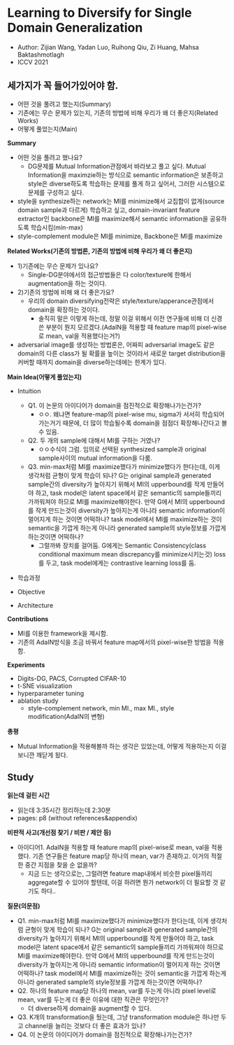 # Learning to Diversify for Single Domain Generalization
- Author: Zijian Wang, Yadan Luo, Ruihong Qiu, Zi Huang, Mahsa Baktashmotlagh
- ICCV 2021

## 세가지가 꼭 들어가있어야 함.
- 어떤 것을 풀려고 했는지(Summary)
- 기존에는 무슨 문제가 있는지, 기존의 방법에 비해 우리가 왜 더 좋은지(Related Works)
- 어떻게 풀었는지(Main)

**Summary**
- 어떤 것을 풀려고 했나요?
  - DG문제를 Mutual Information관점에서 바라보고 풀고 싶다. Mutual Information을 maximzie하는 방식으로 semantic information은 보존하고 style은 diverse하도록 학습하는 문제를 풀게 하고 싶어서, 그러한 시스템으로 문제를 구성하고 싶다.
- style을 synthesize하는 network는 MI를 minimize해서 교집합이 없게(source domain sample과 다르게) 학습하고 싶고, domain-invariant feature extractor인 backbone은 MI를 maximize해서 semantic information을 공유하도록 학습시킴(min-max)
- style-complement module은 MI를 minimize, Backbone은 MI를 maximize


**Related Works(기존의 방법론, 기존의 방법에 비해 우리가 왜 더 좋은지)**
- 1)기존에는 무슨 문제가 있나요?
  - Single-DG분야에서의 접근방법들은 다 color/texture에 한해서 augmentation을 하는 것이다.
- 2)기존의 방법에 비해 왜 더 좋은가요?
  - 우리의 domain diversifying전략은 style/texture/apperance관점에서 domain을 확장하는 것이다.
    - 솔직히 말은 이렇게 하는데, 정말 이걸 위해서 이전 연구들에 비해 더 신경쓴 부분이 뭔지 모르겠다.(AdaIN을 적용할 때 feature map의 pixel-wise로 mean, val을 적용했다는거?)
- adversarial image를 생성하는 방법론은, 어짜피 adversarial image도 같은 domain의 다른 class가 될 확률을 높이는 것이라서 새로운 target distribution을 커버할 때까지 domain을 diverse하는데에는 한계가 있다.


**Main Idea(어떻게 풀었는지)**
- Intuition
  - Q1. 이 논문의 아이디어가 domain을 점진적으로 확장해나가는건가?
    - ㅇㅇ. 왜냐면 feature-map의 pixel-wise mu, sigma가 서서히 학습되어가는거기 때문에, 더 많이 학습될수록 domain을 점점더 확장해나간다고 볼 수 있음.
  - Q2. 두 개의 sample에 대해서 MI를 구하는 거였나?
    - ㅇㅇ수식이 그럼. 임의로 선택된 synthesized sample과 original sample사이의 mutual information을 다룸.
  - Q3. min-max처럼 MI를 maximize했다가 minimize했다가 한다는데, 이게 생각처럼 균형이 맞게 학습이 되나? G는 original sample과 generated sample간의 diversity가 높아지기 위해서 MI의 upperbound를 작게 만들어야 하고, task model은 latent space에서 같은 semantic의 sample들끼리 가까워져야 하므로 MI를 maximize해야한다. 만약 G에서 MI의 upperbound를 작게 만드는것이 diversity가 높아지는게 아니라 semantic information이 멀어지게 하는 것이면 어떡하나? task model에서 MI를 maximize하는 것이 semantic을 가깝게 하는게 아니라 generated sample의 style정보를 가깝게 하는것이면 어떡하나?
    - 그럴까봐 장치를 걸어둠. G에게는 Semantic Consistency(class conditional maximum mean discrepancy를 minimize시키는것) loss를 두고, task model에게는 contrastive learning loss를 둠.
- 학습과정

- Objective
- Architecture 

**Contributions**
- MI를 이용한 framework을 제시함.
- 기존의 AdaIN방식을 조금 바꿔서 feature map에서의 pixel-wise한 방법을 적용함.

**Experiments**
- Digits-DG, PACS, Corrupted CIFAR-10
- t-SNE visualization
- hyperparameter tuning
- ablation study
  - style-complement network, min MI., max MI., style modification(AdaIN의 변형) 

**총평**
- Mutual Information을 적용해볼까 하는 생각은 있었는데, 어떻게 적용하는지 이걸 보니깐 깨닫게 됬다. 

## Study

**읽는데 걸린 시간**
- 읽는데 3:35시간 정리하는데 2:30분
- pages: p8 (without references&appendix) 

**비판적 사고(개선점 찾기 / 비판 / 제안 등)**
- 아이디어1. AdaIN을 적용할 때 feature map의 pixel-wise로 mean, val을 적용했다. 기존 연구들은 feature map당 하나의 mean, var가 존재하고. 이거의 적절한 중간 지점을 찾을 순 없을까?
  - 지금 드는 생각으로는, 그럴려면 feature map내에서 비슷한 pixel들끼리 aggregate할 수 있어야 할텐데, 이걸 하려면 뭔가 network이 더 필요할 것 같기도 하다..

**질문(의문점)**
- Q1. min-max처럼 MI를 maximize했다가 minimize했다가 한다는데, 이게 생각처럼 균형이 맞게 학습이 되나? G는 original sample과 generated sample간의 diversity가 높아지기 위해서 MI의 upperbound를 작게 만들어야 하고, task model은 latent space에서 같은 semantic의 sample들끼리 가까워져야 하므로 MI를 maximize해야한다. 만약 G에서 MI의 upperbound를 작게 만드는것이 diversity가 높아지는게 아니라 semantic information이 멀어지게 하는 것이면 어떡하나? task model에서 MI를 maximize하는 것이 semantic을 가깝게 하는게 아니라 generated sample의 style정보를 가깝게 하는것이면 어떡하나?
- Q2. 하나의 feature map당 하나의 mean, var를 두는게 아니라 pixel level로 mean, var를 두는게 더 좋은 이유에 대한 직관은 무엇인가?
  - 더 diverse하게 domain을 augment할 수 있다.
- Q3. K개의 transformation을 뒀는데, 그냥 transformation module은 하나만 두고 channel을 늘리는 것보다 더 좋은 효과가 있나?
- Q4. 이 논문의 아이디어가 domain을 점진적으로 확장해나가는건가?
